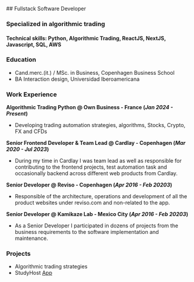 ## Fullstack Software Developer 
### Specialized in algorithmic trading

#### Technical skills: Python, Algorithmic Trading, ReactJS, NextJS, Javascript, SQL, AWS 

### Education 
- Cand.merc.(it.) / MSc. in Business, Copenhagen Business School
- BA Interaction design, Universidad Iberoamericana

### Work Experience
**Algorithmic Trading Python @ Own Business - France (_Jan 2024 - Present_)**
- Developing trading automation strategies, algorithms, Stocks, Crypto, FX and CFDs

**Senior Frontend Developer & Team Lead @ Cardlay - Copenhagen (_Mar 2020 - Jul 2023_)**
- During my time in Cardlay I was team lead as well as responsible for contributing to the frontend projects, test automation task and occasionally backend across different web products from Cardlay.

**Senior Developer @ Reviso - Copenhagen (_Apr 2016 - Feb 20203_)**
- Responsible of the architecture, operations and development of all the product websites under reviso.com and non-related to the app. 

**Senior Developer @ Kamikaze Lab - Mexico City (_Apr 2016 - Feb 20203_)**
- As a Senior Developer I participated in dozens of projects from the business requirements to the software implementation and maintenance.

### Projects
- Algorithmic trading strategies
- StudyHost [App](https://www.studyhost.app)